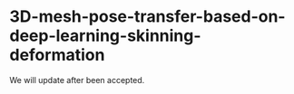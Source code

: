 # 3D-mesh-pose-transfer-based-on-deep-learning-skinning-deformation
We will update after been accepted.
